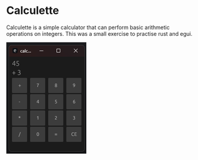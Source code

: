# Calculette

Calculette is a simple calculator that can perform basic arithmetic operations on integers.
This was a small exercise to practise rust and egui.

![image](demo.png)